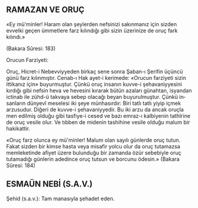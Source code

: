 ## RAMAZAN VE ORUÇ

«Ey mü'minler! Haram olan şeylerden nefsi­nizi sakınmanız için sizden evvelki geçen ümmetlere farz kılındığı gibi sizin üzerinize de oruç fark kılındı.»

(Bakara Sûresi: 183)

Orucun Farziyeti:

Oruç, Hicret-i Nebevviyyeden birkaç sene son­ra Şaban-ı Şerifin üçüncü günü farz kılınmıştır. Cenab-ı Hak ayet-i kerimede: «Orucun farziyeti sizin ittikanız için» buyurmuştur. Çünkü oruç insanın kuvve-i şehavaniyyesini kırdığı gi­bi nefsin heva ve hevesini kırarak bütün azaları günahtan, isyandan ictinab ile zühd-ü takvaya sebep olacağı beyan buyurulmuştur. Çünkü in­sanların dünyevî meselesi iki şeye münhasırdır: Biri tatlı tatlı yiyip içmek arzusudur. Diğeri de kuvve-i şehavaniyyedir. Bu iki arzu da ancak oruçla men edilmiş olduğu gibi tasfiye-i cesed ve bazı emraz-ı kalbiyenin tathîrine de oruç vesile olur. Ve tıbben de midenin tashihine vesile ol­duğu malum bir hakikattir.

«Oruç farz olunca ey mü'minler! Malum olan sayılı günlerde oruç tutun. Fakat sizden bir kim­se hasta veya misafir yolcu olur da oruç tutamazsa memleketinde afiyet üzere bulunduğu bir za­manda özür sebebiyle oruç tutamadığı günlerin adedince oruç tutsun ve borcunu ödesin.» (Bakara Sûresi: 184)

## ESMAÜN NEBİ (S.A.V.)

Şehid (s.a.v.): Tam manasıyla şehadet eden.
